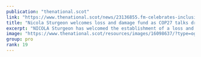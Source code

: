 ```yaml
---
publication: "thenational.scot"
link: "https://www.thenational.scot/news/23136855.fm-celebrates-inclusion-loss-damage-fund-cop27-agreement/"
title: "Nicola Sturgeon welcomes loss and damage fund as COP27 talks drag on"
excerpt: "NICOLA Sturgeon has welcomed the establishment of a loss and damage fund for developing nations in the draft text of the COP27 agreement."
image: "https://www.thenational.scot/resources/images/16098637/?type=og-image"
group: pro
rank: 19
---
```

